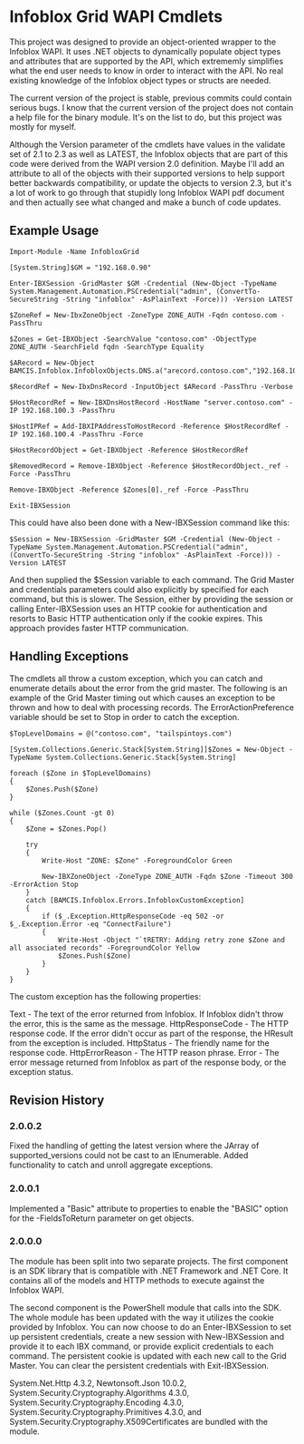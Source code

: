 # Infoblox Grid WAPI Cmdlets

This project was designed to provide an object-oriented wrapper to the Infoblox WAPI. It uses .NET objects to dynamically populate object types and attributes that are supported by
the API, which extrememly simplifies what the end user needs to know in order to interact with the API. No real existing knowledge of the Infoblox object types or structs are needed.

The current version of the project is stable, previous commits could contain serious bugs. I know that the current version of the project does not contain a help file for the binary
module. It's on the list to do, but this project was mostly for myself.

Although the Version parameter of the cmdlets have values in the validate set of 2.1 to 2.3 as well as LATEST, the Infoblox objects that are part of this code were derived from the 
WAPI version 2.0 definition. Maybe I'll add an attribute to all of the objects with their supported versions to help support better backwards compatibility, or update the objects to 
version 2.3, but it's a lot of work to go through that stupidly long Infoblox WAPI pdf document and then actually see what changed and make a bunch of code updates.

## Example Usage

    Import-Module -Name InfobloxGrid

    [System.String]$GM = "192.168.0.90"

    Enter-IBXSession -GridMaster $GM -Credential (New-Object -TypeName System.Management.Automation.PSCredential("admin", (ConvertTo-SecureString -String "infoblox" -AsPlainText -Force))) -Version LATEST

    $ZoneRef = New-IbxZoneObject -ZoneType ZONE_AUTH -Fqdn contoso.com -PassThru

    $Zones = Get-IBXObject -SearchValue "contoso.com" -ObjectType ZONE_AUTH -SearchField fqdn -SearchType Equality 

    $ARecord = New-Object BAMCIS.Infoblox.InfobloxObjects.DNS.a("arecord.contoso.com","192.168.100.3")

    $RecordRef = New-IbxDnsRecord -InputObject $ARecord -PassThru -Verbose

    $HostRecordRef = New-IBXDnsHostRecord -HostName "server.contoso.com" -IP 192.168.100.3 -PassThru

    $HostIPRef = Add-IBXIPAddressToHostRecord -Reference $HostRecordRef -IP 192.168.100.4 -PassThru -Force

    $HostRecordObject = Get-IBXObject -Reference $HostRecordRef

    $RemovedRecord = Remove-IBXObject -Reference $HostRecordObject._ref -Force -PassThru

    Remove-IBXObject -Reference $Zones[0]._ref -Force -PassThru

    Exit-IBXSession

This could have also been done with a New-IBXSession command like this:

    $Session = New-IBXSession -GridMaster $GM -Credential (New-Object -TypeName System.Management.Automation.PSCredential("admin", (ConvertTo-SecureString -String "infoblox" -AsPlainText -Force))) -Version LATEST

And then supplied the $Session variable to each command. The Grid Master and credentials parameters could also explicitly by specified for each command, but this is slower. The Session, either by providing the session or
calling Enter-IBXSession uses an HTTP cookie for authentication and resorts to Basic HTTP authentication only if the cookie expires. This approach provides faster HTTP communication.

## Handling Exceptions

The cmdlets all throw a custom exception, which you can catch and enumerate details about the error from the grid master. The following is an example of the Grid Master timing out which
causes an exception to be thrown and how to deal with processing records. The ErrorActionPreference variable should be set to Stop in order to catch the exception.

    $TopLevelDomains = @("contoso.com", "tailspintoys.com")

    [System.Collections.Generic.Stack[System.String]]$Zones = New-Object -TypeName System.Collections.Generic.Stack[System.String]

    foreach ($Zone in $TopLevelDomains)
    {
        $Zones.Push($Zone)
    }

    while ($Zones.Count -gt 0)
    {
        $Zone = $Zones.Pop()

        try
        {
			Write-Host "ZONE: $Zone" -ForegroundColor Green

			New-IBXZoneObject -ZoneType ZONE_AUTH -Fqdn $Zone -Timeout 300 -ErrorAction Stop
		}
		catch [BAMCIS.Infoblox.Errors.InfobloxCustomException]
		{
			if ($_.Exception.HttpResponseCode -eq 502 -or $_.Exception.Error -eq "ConnectFailure")
			{
				Write-Host -Object "`tRETRY: Adding retry zone $Zone and all associated records" -ForegroundColor Yellow
				$Zones.Push($Zone)
			}
		}
	}

The custom exception has the following properties:

Text - The text of the error returned from Infoblox. If Infoblox didn't throw the error, this is the same as the message.
HttpResponseCode - The HTTP response code. If the error didn't occur as part of the response, the HResult from the exception is included.
HttpStatus - The friendly name for the response code.
HttpErrorReason - The HTTP reason phrase.
Error - The error message returned from Infoblox as part of the response body, or the exception status.

## Revision History

### 2.0.0.2
Fixed the handling of getting the latest version where the JArray of supported_versions could not be cast to an IEnumerable<string>. Added functionality to catch and unroll aggregate exceptions.

### 2.0.0.1
Implemented a "Basic" attribute to properties to enable the "BASIC" option for the -FieldsToReturn parameter on get objects.

### 2.0.0.0
The module has been split into two separate projects. The first component is an SDK library that is compatible with .NET Framework and .NET Core. It contains all of the models and HTTP methods to execute against the Infoblox WAPI.

The second component is the PowerShell module that calls into the SDK. The whole module has been updated with the way it utilizes the cookie provided by Infoblox. You can now choose to do an Enter-IBXSession to set up persistent credentials, create a new session
with New-IBXSession and provide it to each IBX command, or provide explicit credentials to each command. The persistent cookie is updated with each new call to the Grid Master. You can clear the persistent credentials with Exit-IBXSession.

System.Net.Http 4.3.2, Newtonsoft.Json 10.0.2, System.Security.Cryptography.Algorithms 4.3.0, System.Security.Cryptography.Encoding 4.3.0, System.Security.Cryptography.Primitives 4.3.0, and System.Security.Cryptography.X509Certificates are bundled with the module.
